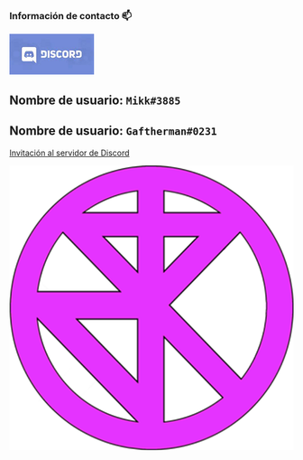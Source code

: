 ### Información de contacto 📫 

![discord](../images/discord.png)

Nombre de usuario: ``Mikk#3885``
---
Nombre de usuario: ``Gaftherman#0231``
---
[Invitación al servidor de Discord](https://discord.gg/VsNnE3A7j8)

![server](../images/limitless_potential.png)